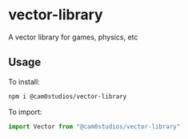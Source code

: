# vector-library
A vector library for games, physics, etc

## Usage
To install:
```bash
npm i @cam0studios/vector-library
```
To import:
```js
import Vector from "@cam0studios/vector-library"
```